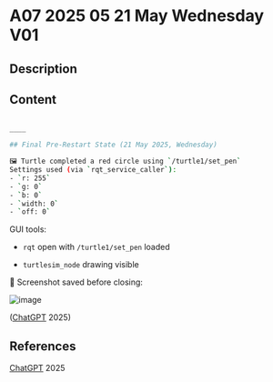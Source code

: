 # A07 2025 05 21 May Wednesday V01

## Description



## Content

```bash

____

## Final Pre-Restart State (21 May 2025, Wednesday)

🖼️ Turtle completed a red circle using `/turtle1/set_pen`  
Settings used (via `rqt_service_caller`):
- `r: 255`
- `g: 0`
- `b: 0`
- `width: 0`
- `off: 0`
```



GUI tools:

- `rqt` open with `/turtle1/set_pen` loaded

- `turtlesim_node` drawing visible





📸 Screenshot saved before closing:

![image](https://github.com/user-attachments/assets/0a84df35-f9be-4012-9224-23d0dc23702e)

([ChatGPT](https://chatgpt.com/) 2025)

## References

[ChatGPT](https://chatgpt.com/) 2025
